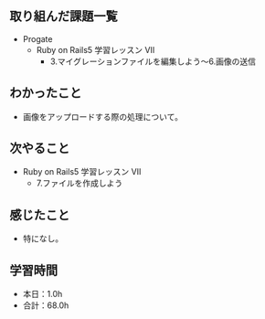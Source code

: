 ## 取り組んだ課題一覧
- Progate
  - Ruby on Rails5 学習レッスン Ⅶ
    - 3.マイグレーションファイルを編集しよう〜6.画像の送信
## わかったこと
- 画像をアップロードする際の処理について。
## 次やること
- Ruby on Rails5 学習レッスン Ⅶ
  - 7.ファイルを作成しよう
## 感じたこと
- 特になし。
## 学習時間
- 本日：1.0h
- 合計：68.0h
